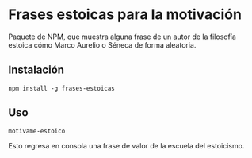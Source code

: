 # Frases estoicas para la motivación

Paquete de NPM, que muestra alguna frase de un autor de la filosofía estoica cómo Marco Aurelio o Séneca de forma aleatoria.

## Instalación

```npm install -g frases-estoicas```

## Uso
```motivame-estoico```

Esto regresa en consola una frase de valor de la escuela del estoicismo.
